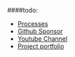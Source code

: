 ####todo:
* [Processes](./processes.md) 
* [Github Sponsor](https://github.com/sponsors/crawsome/)
* [Youtube Channel](https://www.youtube.com/channel/UCXkAWjxCmiZkfVocLP7sbNg)
* [Project portfolio](./portfolio.md) 
